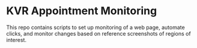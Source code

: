 # KVR Appointment Monitoring

This repo contains scripts to set up monitoring of a web page, automate clicks, and monitor changes based on reference screenshots of regions of interest.

